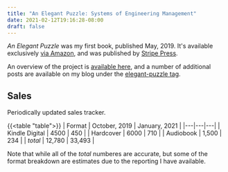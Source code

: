 ```yaml
---
title: "An Elegant Puzzle: Systems of Engineering Management"
date: 2021-02-12T19:16:28-08:00
draft: false
---
```


_An Elegant Puzzle_ was my first book, published May, 2019. It's available exclusively [via Amazon](https://www.amazon.com/Elegant-Puzzle-Systems-Engineering-Management/dp/1732265186),
and was published by [Stripe Press](https://press.stripe.com).

An overview of the project is [available here](https://lethain.com/elegant-puzzle/),
and a number of additional posts are available on my blog under the [elegant-puzzle tag](https://lethain.com/tags/elegant-puzzle/).

## Sales

Periodically updated sales tracker.

{{<table "table">}}
| Format | October, 2019 | January, 2021 |
|---|---|---|
| Kindle Digital | 4500 | 450 |
| Hardcover | 6000 | 710 |
| Audiobook | 1,500 | 234 |
| _total_ | 12,780 | 33,493 |

Note that while all of the _total_ numberes are accurate, but some of the format breakdown
are estimates due to the reporting I have available.
